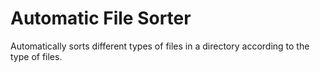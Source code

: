 # Automatic File Sorter
Automatically sorts different types of files in a directory according to the type of files.
